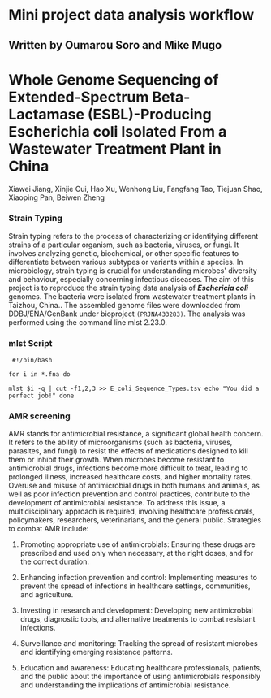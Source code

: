 # Mini project data analysis workflow
## Written by Oumarou Soro and Mike Mugo

# Whole Genome Sequencing of Extended-Spectrum Beta-Lactamase (ESBL)-Producing Escherichia coli Isolated From a Wastewater Treatment Plant in China
   Xiawei Jiang, Xinjie Cui, Hao Xu, Wenhong Liu, Fangfang Tao, Tiejuan Shao, Xiaoping Pan, Beiwen Zheng

   ### Strain Typing
Strain typing refers to the process of characterizing or identifying different strains of a particular organism, such as bacteria, viruses, or fungi. It involves analyzing genetic, biochemical, or other specific features to differentiate between various subtypes or variants within a species.
In microbiology, strain typing is crucial for understanding microbes' diversity and behaviour, especially concerning infectious diseases. The aim of this project is to reproduce the strain typing data analysis of _**Eschericia coli**_ genomes. The bacteria were isolated from wastewater treatment plants in Taizhou, China..
The assembled genome files were downloaded from DDBJ/ENA/GenBank under bioproject `(PRJNA433283)`. The analysis was performed using the command line mlst 2.23.0.
  ### mlst Script
 ` #!/bin/bash`
  
 `for i in *.fna
do`

`mlst $i -q | cut -f1,2,3 >> E_coli_Sequence_Types.tsv
echo "You did a perfect job!"
done`

  ### AMR screening
AMR stands for antimicrobial resistance, a significant global health concern. It refers to the ability of microorganisms (such as bacteria, viruses, parasites, and fungi) to resist the effects of medications designed to kill them or inhibit their growth.
When microbes become resistant to antimicrobial drugs, infections become more difficult to treat, leading to prolonged illness, increased healthcare costs, and higher mortality rates. Overuse and misuse of antimicrobial drugs in both humans and animals, as well as poor infection prevention and control practices, contribute to the development of antimicrobial resistance.
To address this issue, a multidisciplinary approach is required, involving healthcare professionals, policymakers, researchers, veterinarians, and the general public. Strategies to combat AMR include:

1. Promoting appropriate use of antimicrobials: Ensuring these drugs are prescribed and used only when necessary, at the right doses, and for the correct duration.

2. Enhancing infection prevention and control: Implementing measures to prevent the spread of infections in healthcare settings, communities, and agriculture.

3. Investing in research and development: Developing new antimicrobial drugs, diagnostic tools, and alternative treatments to combat resistant infections.

4. Surveillance and monitoring: Tracking the spread of resistant microbes and identifying emerging resistance patterns.

5. Education and awareness: Educating healthcare professionals, patients, and the public about the importance of using antimicrobials responsibly and understanding the implications of antimicrobial resistance.
